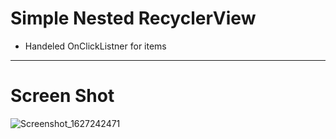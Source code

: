 # Simple Nested RecyclerView 


* Handeled OnClickListner for items

---

# Screen Shot


![Screenshot_1627242471](https://user-images.githubusercontent.com/29112564/126911675-1a20ad3c-dda2-4dc6-be72-9033c7cd5c08.png)
